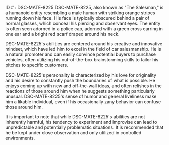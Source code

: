 ID # : DSC-MATE-8225
DSC-MATE-8225, also known as "The Salesman," is a humanoid entity resembling a male human with striking orange stripes running down his face. His face is typically obscured behind a pair of normal glasses, which conceal his piercing and observant eyes. The entity is often seen adorned in a police cap, adorned with a green cross earring in one ear and a bright red scarf draped around his neck. 

DSC-MATE-8225's abilities are centered around his creative and innovative mindset, which have led him to excel in the field of car salesmanship. He is a natural promoter and can easily convince potential buyers to purchase vehicles, often utilizing his out-of-the-box brainstorming skills to tailor his pitches to specific customers. 

DSC-MATE-8225's personality is characterized by his love for originality and his desire to constantly push the boundaries of what is possible. He enjoys coming up with new and off-the-wall ideas, and often relishes in the reactions of those around him when he suggests something particularly unusual. DSC-MATE-8225's sense of humor and general liveliness make him a likable individual, even if his occasionally zany behavior can confuse those around him. 

It is important to note that while DSC-MATE-8225's abilities are not inherently harmful, his tendency to experiment and improvise can lead to unpredictable and potentially problematic situations. It is recommended that he be kept under close observation and only utilized in controlled environments.